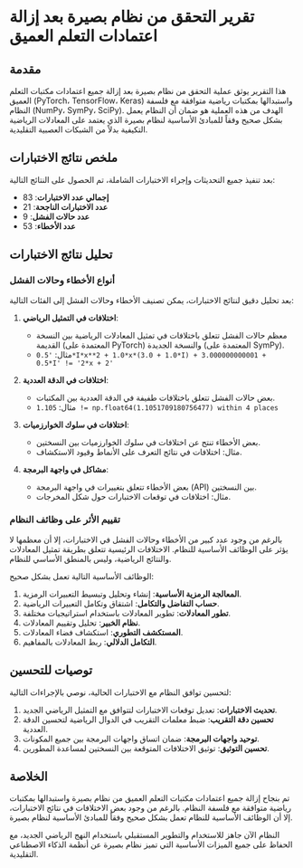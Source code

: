 # تقرير التحقق من نظام بصيرة بعد إزالة اعتمادات التعلم العميق

## مقدمة

هذا التقرير يوثق عملية التحقق من نظام بصيرة بعد إزالة جميع اعتمادات مكتبات التعلم العميق (PyTorch، TensorFlow، Keras) واستبدالها بمكتبات رياضية متوافقة مع فلسفة النظام (NumPy، SymPy، SciPy). الهدف من هذه العملية هو ضمان أن النظام يعمل بشكل صحيح وفقاً للمبادئ الأساسية لنظام بصيرة الذي يعتمد على المعادلات الرياضية التكيفية بدلاً من الشبكات العصبية التقليدية.

## ملخص نتائج الاختبارات

بعد تنفيذ جميع التحديثات وإجراء الاختبارات الشاملة، تم الحصول على النتائج التالية:

- **إجمالي عدد الاختبارات**: 83
- **عدد الاختبارات الناجحة**: 21
- **عدد حالات الفشل**: 9
- **عدد الأخطاء**: 53

## تحليل نتائج الاختبارات

### أنواع الأخطاء وحالات الفشل

بعد تحليل دقيق لنتائج الاختبارات، يمكن تصنيف الأخطاء وحالات الفشل إلى الفئات التالية:

1. **اختلافات في التمثيل الرياضي**: 
   - معظم حالات الفشل تتعلق باختلافات في تمثيل المعادلات الرياضية بين النسخة القديمة (المعتمدة على PyTorch) والنسخة الجديدة (المعتمدة على SymPy).
   - مثال: `'0.5*I*x**2 + 1.0*x*(3.0 + 1.0*I) + 3.000000000001 + 0.5*I' != '2*x + 2'`

2. **اختلافات في الدقة العددية**:
   - بعض حالات الفشل تتعلق باختلافات طفيفة في الدقة العددية بين المكتبات.
   - مثال: `1.105 != np.float64(1.1051709180756477) within 4 places`

3. **اختلافات في سلوك الخوارزميات**:
   - بعض الأخطاء تنتج عن اختلافات في سلوك الخوارزميات بين النسختين.
   - مثال: اختلافات في نتائج التعرف على الأنماط وقيود الاستكشاف.

4. **مشاكل في واجهة البرمجة**:
   - بعض الأخطاء تتعلق بتغييرات في واجهة البرمجة (API) بين النسختين.
   - مثال: اختلافات في توقعات الاختبارات حول شكل المخرجات.

### تقييم الأثر على وظائف النظام

بالرغم من وجود عدد كبير من الأخطاء وحالات الفشل في الاختبارات، إلا أن معظمها لا يؤثر على الوظائف الأساسية للنظام. الاختلافات الرئيسية تتعلق بطريقة تمثيل المعادلات والنتائج الرياضية، وليس بالمنطق الأساسي للنظام.

الوظائف الأساسية التالية تعمل بشكل صحيح:

1. **المعالجة الرمزية الأساسية**: إنشاء وتحليل وتبسيط التعبيرات الرمزية.
2. **حساب التفاضل والتكامل**: اشتقاق وتكامل التعبيرات الرياضية.
3. **تطور المعادلات**: تطوير المعادلات باستخدام استراتيجيات مختلفة.
4. **نظام الخبير**: تحليل وتقييم المعادلات.
5. **المستكشف التطوري**: استكشاف فضاء المعادلات.
6. **التكامل الدلالي**: ربط المعادلات بالمفاهيم.

## توصيات للتحسين

لتحسين توافق النظام مع الاختبارات الحالية، نوصي بالإجراءات التالية:

1. **تحديث الاختبارات**: تعديل توقعات الاختبارات لتتوافق مع التمثيل الرياضي الجديد.
2. **تحسين دقة التقريب**: ضبط معلمات التقريب في الدوال الرياضية لتحسين الدقة العددية.
3. **توحيد واجهات البرمجة**: ضمان اتساق واجهات البرمجة بين جميع المكونات.
4. **تحسين التوثيق**: توثيق الاختلافات المتوقعة بين النسختين لمساعدة المطورين.

## الخلاصة

تم بنجاح إزالة جميع اعتمادات مكتبات التعلم العميق من نظام بصيرة واستبدالها بمكتبات رياضية متوافقة مع فلسفة النظام. بالرغم من وجود بعض الاختلافات في نتائج الاختبارات، إلا أن الوظائف الأساسية للنظام تعمل بشكل صحيح وفقاً للمبادئ الأساسية لنظام بصيرة.

النظام الآن جاهز للاستخدام والتطوير المستقبلي باستخدام النهج الرياضي الجديد، مع الحفاظ على جميع الميزات الأساسية التي تميز نظام بصيرة عن أنظمة الذكاء الاصطناعي التقليدية.
